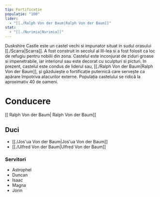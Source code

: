 ```yaml
---
tip: Fortificație
populație: "100"
lider:
  - "[[./Ralph Von der Baum|Ralph Von der Baum]]"
stat:
  - "[[./Nurimia|Nurimia]]"
---
```


Duskshire Castle este un castel vechi si impunator situat in sudul orasului [[./Scarra|Scarra]]. A fost construit in secolul al III-lea si a fost folosit ca loc de refugiu pentru nobilii din zona. Castelul este inconjurat de ziduri groase si impenetrabile, iar interiorul sau este decorat cu sculpturi si picturi. In prezent, castelul este condus de liderul sau, [[./Ralph Von der Baum|Ralph Von der Baum]], și găzduiește o fortificație puternică care servește ca apărare împotriva atacurilor externe. Populația castelului se ridică la aproximativ 40 de oameni.

# Conducere
[[ Ralph Von der Baum| Ralph Von der Baum]]
## Duci
- [[./Jos'ua Von der Baum|Jos'ua Von der Baum]]
- [[./Ulfred Von der Baum|Ulfred Von der Baum]]
### Servitori
- Astrophel
- Duncan
- Isaac
- Magna
- Jorin
